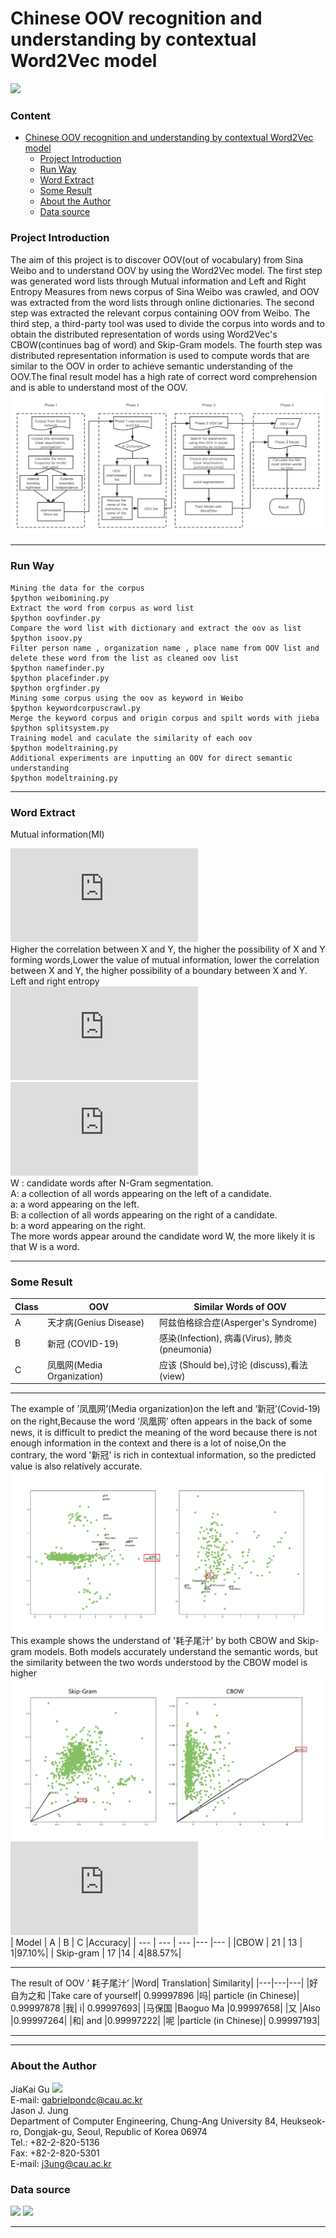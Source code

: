 # Chinese OOV recognition and understanding by contextual Word2Vec model
 <a href="https://github.com/topics/python"><img src="https://img.shields.io/badge/-Python-black?style=flat&logo=python&logoColor=white"></a>
### Content
- [Chinese OOV recognition and understanding by contextual Word2Vec model](#Chinese-OOV-recognition-and-understanding-by-contextual-Word2Vec-model)
    + [Project Introduction](#Project-Introduction)
    + [Run Way](#Run-Way)
    + [Word Extract](#Word-Extract)
    + [Some Result](#Some-Result)
    + [About the Author](#About-the-Author)
    + [Data source](#Data-source)
### Project Introduction
The aim of this project is to discover OOV(out of vocabulary) from Sina Weibo and to understand OOV by using the Word2Vec model. The first step was generated word lists through Mutual information and Left and Right Entropy Measures from news corpus of Sina Weibo was crawled, and OOV was extracted from the word lists through online dictionaries. The second step was extracted the relevant corpus containing OOV from Weibo. The third step, a third-party tool was used to divide the corpus into words and to obtain the distributed representation of words using Word2Vec's CBOW(continues bag of word) and Skip-Gram models. The fourth step was distributed representation information is used to compute words that are similar to the OOV in order to achieve semantic understanding of the OOV.The final result model has a high rate of correct word comprehension and is able to understand most of the OOV. 
![image](https://github.com/gabrielpondc/oovunderstand/blob/main/result/1.png#pic_center)
***
### Run Way
    Mining the data for the corpus
    $python weibomining.py
    Extract the word from corpus as word list
    $python oovfinder.py
    Compare the word list with dictionary and extract the oov as list
    $python isoov.py
    Filter person name , organization name , place name from OOV list and delete these word from the list as cleaned oov list
    $python namefinder.py
    $python placefinder.py
    $python orgfinder.py
    Mining some corpus using the oov as keyword in Weibo 
    $python keywordcorpuscrawl.py
    Merge the keyword corpus and origin corpus and spilt words with jieba
    $python splitsystem.py
    Training model and caculate the similarity of each oov
    $python modeltraining.py
    Additional experiments are inputting an OOV for direct semantic understanding
    $python modeltraining.py
***
### Word Extract
Mutual information(MI)   

![image](http://latex.codecogs.com/svg.latex?MI(x%3By)%3Dlog%5Cfrac%7Bp(x%2Cy)%7D%7Bp(x)p(y)%7D%3Dlog%5Cfrac%7Bp(x%7Cy)%7D%7Bp(x)%7D%3Dlog%5Cfrac%7Bp(y%7Cx)%7D%7Bp(y)%7D%5C#pic_center)    
Higher the correlation between X and Y, the higher the possibility of X and Y forming words,Lower the value of mutual information, lower the correlation between X and Y, the higher possibility of a boundary between X and Y.  
Left and right entropy  
![image](https://latex.codecogs.com/svg.latex?E_L%5Cleft(W%5Cright)%3D-%5Csum_%7B%5Cforall%20a%5Cin%20A%7D%7BP%5Cleft(aW%5Cmiddle%7C%20W%5Cright)%5Cast%7Blog%7D_2P%5Cleft(aW%5Cmiddle%7C%20W%5Cright)%7D#pic_center)  
![image](https://latex.codecogs.com/svg.latex?E_R%5Cleft(W%5Cright)%3D-%5Csum_%7B%5Cforall%20b%5Cin%20B%7D%7BP%5Cleft(Wb%5Cmiddle%7C%20W%5Cright)%5Cast%7Blog%7D_2P%5Cleft(Wb%5Cmiddle%7C%20W%5Cright)%7D#pic_center)   
W : candidate words after N-Gram segmentation.   
A: a collection of all words appearing on the left of a candidate.   
a: a word appearing on the left.   
B: a collection of all words appearing on the right of a candidate.   
b: a word appearing on the right.   
The more words appear around the candidate word W, the more likely it is that W is a word.    
***
### Some Result
|Class| OOV | Similar Words of OOV|
|---|---|---|
|A|天才病(Genius Disease)|阿兹伯格综合症(Asperger's Syndrome)
|B|新冠 (COVID-19)|感染(Infection), 病毒(Virus), 肺炎(pneumonia)
|C|凤凰网(Media Organization)|应该 (Should be),讨论 (discuss),看法 (view)
***
The example of ’凤凰网‘(Media organization)on the left and ‘新冠’(Covid-19) on the right,Because the word ‘凤凰网’ often appears in the back of some news, it is difficult to predict the meaning of the word because there is not enough information in the context and there is a lot of noise,On the contrary, the word '新冠' is rich in contextual information, so the predicted value is also relatively accurate.
![image](https://github.com/gabrielpondc/oovunderstand/blob/main/result/2.png)
This example shows the understand of '耗子尾汁' by both CBOW and Skip-gram models. Both models accurately understand the semantic words, but the similarity between the two words understood by the CBOW model is higher
![image](https://github.com/gabrielpondc/oovunderstand/blob/main/result/3.png)
![1](http://latex.codecogs.com/svg.latex?Accuracy%3D%5Cfrac%7B(A%2BB)%7D%7Bn%7D%5Ctimes100%5C%25)  
| Model | A | B | C |Accuracy|
| --- | --- | --- |--- |--- |
|CBOW  | 21 | 13 | 1|97.10%|
| Skip-gram | 17 |14  | 4|88.57%|  
***
The result of OOV ’ 耗子尾汁’
|Word| Translation| Similarity|
|---|---|---|
|好自为之和 |Take care of yourself| 0.99997896
|吗| particle (in Chinese)| 0.99997878
|我| i| 0.99997693|
|马保国 |Baoguo Ma |0.99997658|
|又 |Also |0.99997264|
|和| and |0.99997222|
|呢 |particle (in Chinese)| 0.99997193|
***
***
### About the Author
JiaKai Gu   <a href="https://github.com/gabrielpondc"><img src="http://img.shields.io/badge/-Github-FFFFFF?style=flat&logo=github&logoColor=000000"></a>    
E-mail: gabrielpondc@cau.ac.kr  
Jason J. Jung   
Department of Computer Engineering, Chung-Ang University 84, Heukseok-ro, Dongjak-gu, Seoul, Republic of Korea 06974  
Tel.: +82-2-820-5136  
Fax: +82-2-820-5301  
E-mail: j3ung@cau.ac.kr  
### Data source
<a href="https://www.weibo.com/breakingnews"><img src="https://img.shields.io/badge/Corpus Source-Sina Break News-brightgreen"></a>
<a href="https://hanyu.baidu.com/"><img src="https://img.shields.io/badge/Dictionary Source-Baidu Hanyu Dictionary-brightgreen"></a>
***
